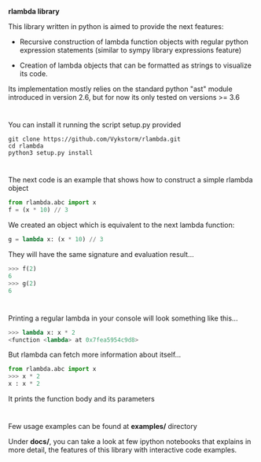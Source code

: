 
**rlambda library**


This library written in python is aimed to provide the next features:
- Recursive construction of lambda function objects with regular python expression
statements (similar to sympy library expressions feature)

- Creation of lambda objects that can be formatted as strings to visualize
its code.

Its implementation mostly relies on the standard python "ast" module introduced in version 2.6, but for now
its only tested on versions >= 3.6

#
You can install it running the script setup.py provided
```
git clone https://github.com/Vykstorm/rlambda.git
cd rlambda
python3 setup.py install
```

#

The next code is an example that shows how to construct a simple rlambda object
```python
from rlambda.abc import x
f = (x * 10) // 3
```

We created an object which is equivalent to the next lambda function:
```python
g = lambda x: (x * 10) // 3
```

They will have the same signature and evaluation result...
```python
>>> f(2)
6
>>> g(2)
6
```


#


Printing a regular lambda in your console will look something like this...

```python
>>> lambda x: x * 2
<function <lambda> at 0x7fea5954c9d8>
```

But rlambda can fetch more information about itself...
```python
from rlambda.abc import x
>>> x * 2
x : x * 2
``` 
It prints the function body and its parameters


#

Few usage examples can be found at **examples/** directory

Under **docs/**, you can take a look at few ipython notebooks that explains in more detail, the features of this library with interactive code examples.

